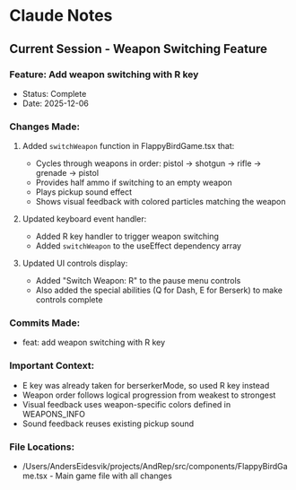 # Claude Notes

## Current Session - Weapon Switching Feature

### Feature: Add weapon switching with R key
- Status: Complete
- Date: 2025-12-06

### Changes Made:
1. Added `switchWeapon` function in FlappyBirdGame.tsx that:
   - Cycles through weapons in order: pistol → shotgun → rifle → grenade → pistol
   - Provides half ammo if switching to an empty weapon
   - Plays pickup sound effect
   - Shows visual feedback with colored particles matching the weapon

2. Updated keyboard event handler:
   - Added R key handler to trigger weapon switching
   - Added `switchWeapon` to the useEffect dependency array

3. Updated UI controls display:
   - Added "Switch Weapon: R" to the pause menu controls
   - Also added the special abilities (Q for Dash, E for Berserk) to make controls complete

### Commits Made:
- feat: add weapon switching with R key

### Important Context:
- E key was already taken for berserkerMode, so used R key instead
- Weapon order follows logical progression from weakest to strongest
- Visual feedback uses weapon-specific colors defined in WEAPONS_INFO
- Sound feedback reuses existing pickup sound

### File Locations:
- /Users/AndersEidesvik/projects/AndRep/src/components/FlappyBirdGame.tsx - Main game file with all changes